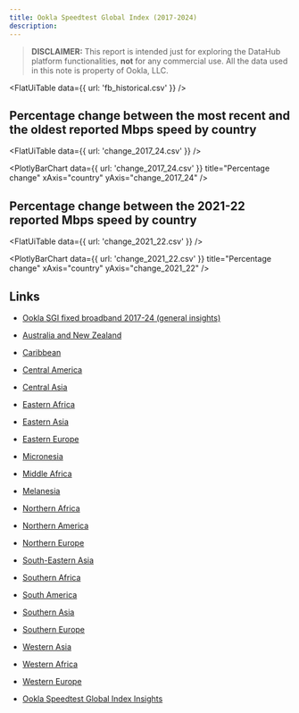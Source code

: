 ```yaml
---
title: Ookla Speedtest Global Index (2017-2024)
description: 
---
```


> **DISCLAIMER:** This report is intended just for exploring the DataHub platform functionalities, **not** for any commercial use. All the data used in this note is property of Ookla, LLC.

<FlatUiTable
  data={{
    url: 'fb_historical.csv'
  }}
/>

## Percentage change between the most recent and the oldest reported Mbps speed by country

<FlatUiTable
  data={{
    url: 'change_2017_24.csv'
  }}
/> 

<PlotlyBarChart
  data={{
    url: 'change_2017_24.csv'
  }}
  title="Percentage change"
  xAxis="country"
  yAxis="change_2017_24"
/>

## Percentage change between the 2021-22 reported Mbps speed by country

<FlatUiTable
  data={{
    url: 'change_2021_22.csv'
  }}
/> 

<PlotlyBarChart
  data={{
    url: 'change_2021_22.csv'
  }}
  title="Percentage change"
  xAxis="country"
  yAxis="change_2021_22"
/>

## Links

- [Ookla SGI fixed broadband 2017-24 (general insights)](https://datahub.io/@cheredia19/ookla-speedtest-global-index-fixed-broadband-2017-2024)

- [Australia and New Zealand](https://datahub.io/@cheredia19/ookla-speedtest-global-index-fixed-broadband-2017-2024-aus-nz)

- [Caribbean](https://datahub.io/@cheredia19/ookla-speedtest-global-index-fixed-broadband-2017-2024-cb)

- [Central America](https://datahub.io/@cheredia19/ookla-speedtest-global-index-fixed-broadband-2017-2024-cent-am)

- [Central Asia](https://datahub.io/@cheredia19/ookla-speedtest-global-index-fixed-broadband-2017-2024-cent-as)

- [Eastern Africa](https://datahub.io/@cheredia19/ookla-speedtest-global-index-fixed-broadband-2017-2024-east-af)

- [Eastern Asia](https://datahub.io/@cheredia19/ookla-speedtest-global-index-fixed-broadband-2017-2024-east-as)

- [Eastern Europe](https://datahub.io/@cheredia19/ookla-speedtest-global-index-fixed-broadband-2017-2024-east-eu)

- [Micronesia](https://datahub.io/@cheredia19/ookla-speedtest-global-index-fixed-broadband-2017-2024-mcn)

- [Middle Africa](https://datahub.io/@cheredia19/ookla-speedtest-global-index-fixed-broadband-2017-2024-mid-af)

- [Melanesia](https://datahub.io/@cheredia19/ookla-speedtest-global-index-fixed-broadband-2017-2024-mln)

- [Northern Africa](https://datahub.io/@cheredia19/ookla-speedtest-global-index-fixed-broadband-2017-2024-nor-af)

- [Northern America](https://datahub.io/@cheredia19/ookla-speedtest-global-index-fixed-broadband-2017-2024-nor-am)

- [Northern Europe](https://datahub.io/@cheredia19/ookla-speedtest-global-index-fixed-broadband-2017-2024-nor-eu)

- [South-Eastern Asia](https://datahub.io/@cheredia19/ookla-speedtest-global-index-fixed-broadband-2017-2024-se-as)

- [Southern Africa](https://datahub.io/@cheredia19/ookla-speedtest-global-index-fixed-broadband-2017-2024-sou-af)

- [South America](https://datahub.io/@cheredia19/ookla-speedtest-global-index-fixed-broadband-2017-2024-sou-am)

- [Southern Asia](https://datahub.io/@cheredia19/ookla-speedtest-global-index-fixed-broadband-2017-2024-sou-as)

- [Southern Europe](https://datahub.io/@cheredia19/ookla-speedtest-global-index-fixed-broadband-2017-2024-sou-eu)

- [Western Asia](https://datahub.io/@cheredia19/ookla-speedtest-global-index-fixed-broadband-2017-2024-west-as)

- [Western Africa](https://datahub.io/@cheredia19/ookla-speedtest-global-index-fixed-broadband-2017-2024-west-af)

- [Western Europe](https://datahub.io/@cheredia19/ookla-speedtest-global-index-fixed-broadband-2017-2024-west-eu)

- [Ookla Speedtest Global Index Insights](https://datahub.io/@cheredia19/ookla-speedtest-global-index-insights)
